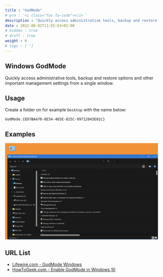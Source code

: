 ```yaml
---
title : "GodMode"
# pre : '<i class="fas fa-code"></i> '
description : "Quickly access administrative tools, backup and restore options and other important management settings from a single window."
date : 2022-08-02T11:55:53+02:00
# hidden : true
# draft : true
weight : 0
# tags : ['']
---
```


## Windows GodMode

Quickly access administrative tools, backup and restore options and other important management settings from a single window.

## Usage

Create a folder on for example `Desktop` with the name below:

```plain
GodMode.{ED7BA470-8E54-465E-825C-99712043E01C}
```

## Examples

![example](images/example1.png)

## URL List

* [Lifewire.com - GodMode Windows](https://www.lifewire.com/god-mode-windows-4154662)
* [HowToGeek.com - Enable GodMode in Windows 10](https://www.howtogeek.com/402458/enable-god-mode-in-windows-10/)
